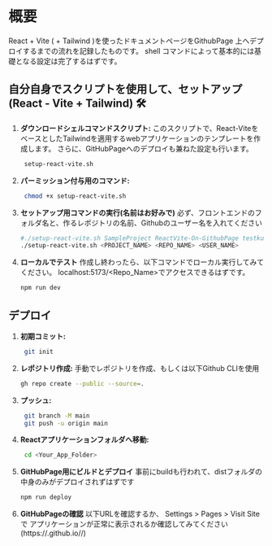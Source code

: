 # 概要
React + Vite ( + Tailwind )を使ったドキュメントページをGithubPage 上へデプロイするまでの流れを記録したものです。
shell コマンドによって基本的には基礎となる設定は完了するはずです。

## 自分自身でスクリプトを使用して、セットアップ (React - Vite + Tailwind) 🛠️

1. **ダウンロードシェルコマンドスクリプト:** 
  このスクリプトで、React-ViteをベースとしたTailwindを適用するwebアプリケーションのテンプレートを作成します。
  さらに、GitHubPageへのデプロイも兼ねた設定も行います。
   ```bash
    setup-react-vite.sh
   ```
2. **パーミッション付与用のコマンド:** 
   ```bash
    chmod +x setup-react-vite.sh
   ```
3. **セットアップ用コマンドの実行(名前はお好みで)**
    必ず、フロントエンドのフォルダ名と、作るレポジトリの名前、Githubのユーザー名を入れてください
    ```bash
   #./setup-react-vite.sh SampleProject ReactVite-On-GithubPage testkun08080
    ./setup-react-vite.sh <PROJECT_NAME> <REPO_NAME> <USER_NAME>
   ```
4. **ローカルでテスト**
    作成し終わったら、以下コマンドでローカル実行してみてください。
    localhost:5173/<Repo_Name>でアクセスできるはずです。
    ```bash
    npm run dev
   ```

## デプロイ
1. **初期コミット:** 
   ```bash
    git init
2. **レポジトリ作成:** 
   手動でレポジトリを作成、もしくは以下Github CLIを使用
   ```bash
   gh repo create --public --source=.
   ```
3. **プッシュ:** 
   ```bash
    git branch -M main 
    git push -u origin main
   ```
4. **Reactアプリケーションフォルダへ移動:** 
   ```bash
    cd <Your_App_Folder>
   ```
5. **GitHubPage用にビルドとデプロイ**
    事前にbuildも行われて、distフォルダの中身のみがデプロイされずはずです
    ```bash
    npm run deploy
   ```
6. **GitHubPageの確認**
   以下URLを確認するか、
   Settings > Pages > Visit Site で アプリケーションが正常に表示されるか確認してみてください
    (https://<USERNAME>.github.io/<REPONAME>/)
